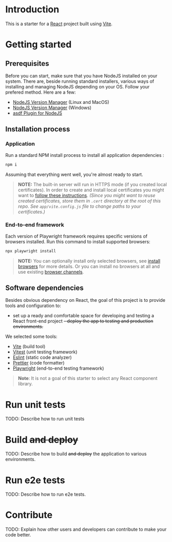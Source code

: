 # Introduction
This is a starter for a [React](https://reactjs.org/) project built using [Vite](https://vitejs.dev/).

# Getting started

## Prerequisites

Before you can start, make sure that you have NodeJS installed on your system. There are, beside running standard installers, various ways of installing and managing NodeJS depending on your OS. Follow your prefered method. Here are a few:

- [NodeJS Version Manager](https://github.com/nvm-sh/nvm) (Linux and MacOS)
- [NodeJS Version Manager](https://github.com/coreybutler/nvm-windows) (Windows)
- [asdf Plugin for NodeJS](https://github.com/asdf-vm/asdf-nodejs)

## Installation process

### Application

Run a standard NPM install process to install all application dependencies :

```sh
npm i
```

Assuming that everything went well, you're almost ready to start.

> **NOTE:** The built-in server will run in HTTPS mode (if you created local certificates). In order to create and install local certificates you might want to [follow these instructions](https://stackoverflow.com/questions/69417788/vite-https-on-localhost). _(Since you might want to reuse created certificates, store them in `.cert` directory at the root of this repo. See `app/vite.config.js` file to change paths to your certificates.)_

### End-to-end framework

Each version of Playwright framework requires specific versions of browsers installed. Run this command to install supported browsers:

```sh
npx playwright install
```

> **NOTE:** You can optionally install only selected browsers, see [install browsers](https://playwright.dev/docs/cli#install-browsers) for more details. Or you can install no browsers at all and use existing [browser channels](https://playwright.dev/docs/browsers).


## Software dependencies

Besides obvious dependency on React, the goal of this project is to provide tools and configuration to:

- set up a ready and comfortable space for developing and testing a React front-end project
~~- deploy the app to testing and production environments.~~

We selected some tools:

- [Vite](https://vitejs.dev/) (build tool)
- [Vitest](https://vitest.dev/) (unit testing framework)
- [Eslint](https://eslint.org) (static code analyzer)
- [Prettier](https://prettier.io) (code formatter)
- [Playwright](https://playwright.dev/) (end-to-end testing framework)

> **Note**: It is not a goal of this starter to select any React component library.

# Run unit tests
TODO: Describe how to run unit tests

# Build ~~and deploy~~
TODO: Describe how to build ~~and deploy~~ the application to various environments.

# Run e2e tests
TODO: Describe how to run e2e tests.

# Contribute
TODO: Explain how other users and developers can contribute to make your code better.